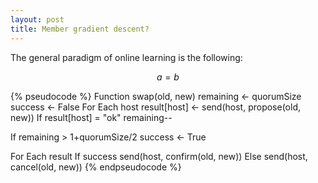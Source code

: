 ```yaml
---
layout: post
title: Member gradient descent?
---
```


The general paradigm of online learning is the following:

$$ a = b $$ 


{% pseudocode %}
Function swap(old, new)
  remaining <- quorumSize
  success <- False
  For Each host
    result[host] <- send(host, propose(old, new))
    If result[host] = "ok"
      remaining--

  If remaining > 1+quorumSize/2
    success <- True

  For Each result
    If success
      send(host, confirm(old, new))
    Else
      send(host, cancel(old, new))
{% endpseudocode %}
